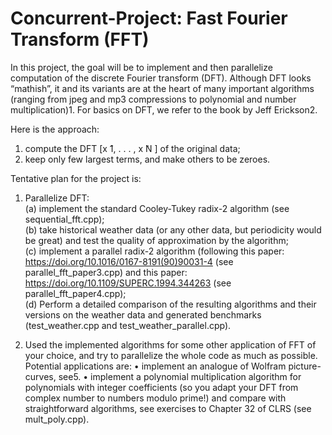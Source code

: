 # Concurrent-Project: Fast Fourier Transform (FFT)

In this project, the goal will be to implement and then parallelize computation of the discrete Fourier transform (DFT). Although DFT looks “mathish”, it and its variants are at the heart of many important algorithms (ranging from jpeg and mp3 compressions to polynomial and number multiplication)1. For basics on DFT, we refer to the book by Jeff Erickson2.

Here is the approach:
1. compute the DFT [x ̃1, . . . , x ̃N ] of the original data;
2. keep only few largest terms, and make others to be zeroes.

Tentative plan for the project is:

1. Parallelize DFT:<br>
(a) implement the standard Cooley-Tukey radix-2 algorithm (see sequential_fft.cpp); <br>
(b) take historical weather data (or any other data, but periodicity would be great) and test the quality of approximation by the algorithm;<br>
(c) implement a parallel radix-2 algorithm (following this paper: https://doi.org/10.1016/0167-8191(90)90031-4 (see parallel_fft_paper3.cpp) and this paper: https://doi.org/10.1109/SUPERC.1994.344263 (see parallel_fft_paper4.cpp);<br>
(d) Perform a detailed comparison of the resulting algorithms and their versions on the weather data and generated benchmarks (test_weather.cpp and test_weather_parallel.cpp).

3. Used the implemented algorithms for some other application of FFT of your choice, and try to parallelize the whole code as much as possible. Potential applications are:
• implement an analogue of Wolfram picture-curves, see5.
• implement a polynomial multiplication algorithm for polynomials with integer coefficients (so you adapt your DFT from complex number to numbers modulo prime!) and compare with straightforward algorithms, see exercises to Chapter 32 of CLRS (see mult_poly.cpp).
